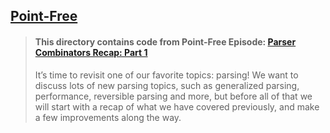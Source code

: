 ## [Point-Free](https://www.pointfree.co)

> #### This directory contains code from Point-Free Episode: [Parser Combinators Recap: Part 1](https://www.pointfree.co/episodes/ep119-parser-combinators-recap-part-1)
>
> It’s time to revisit one of our favorite topics: parsing! We want to discuss lots of new parsing topics, such as generalized parsing, performance, reversible parsing and more, but before all of that we will start with a recap of what we have covered previously, and make a few improvements along the way.
